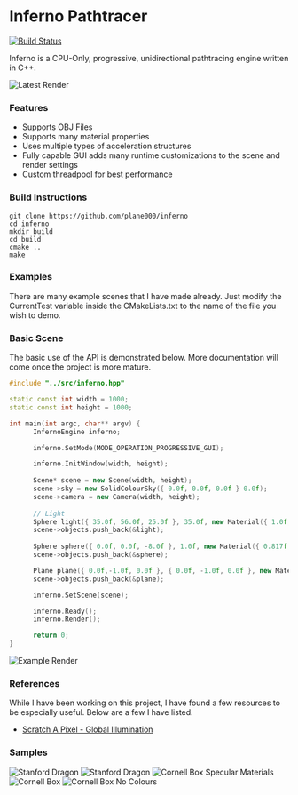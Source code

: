 # Inferno Pathtracer
[![Build Status](https://travis-ci.org/plane000/inferno.png?branch=master)](https://travis-ci.org/plane000/inferno)

Inferno is a CPU-Only, progressive, unidirectional pathtracing engine written in C++. 

![Latest Render](https://imgur.com/WPs7jjr.jpg)

### Features

* Supports OBJ Files
* Supports many material properties
* Uses multiple types of acceleration structures
* Fully capable GUI adds many runtime customizations to the scene and render settings
* Custom threadpool for best performance

### Build Instructions

```
git clone https://github.com/plane000/inferno
cd inferno
mkdir build
cd build
cmake ..
make
```

### Examples

There are many example scenes that I have made already. Just modify the CurrentTest variable inside the CMakeLists.txt to the name of the file you wish to demo.

### Basic Scene

The basic use of the API is demonstrated below. More documentation will come once the project is more mature.

```cpp
#include "../src/inferno.hpp"

static const int width = 1000;
static const int height = 1000;

int main(int argc, char** argv) {
      InfernoEngine inferno;

      inferno.SetMode(MODE_OPERATION_PROGRESSIVE_GUI);

      inferno.InitWindow(width, height);
    
      Scene* scene = new Scene(width, height);
      scene->sky = new SolidColourSky({ 0.0f, 0.0f, 0.0f } 0.0f);
      scene->camera = new Camera(width, height);
	
      // Light
      Sphere light({ 35.0f, 56.0f, 25.0f }, 35.0f, new Material({ 1.0f, 1.0f, 1.0f }, 0.0f, 5.0f));
      scene->objects.push_back(&light);
	
      Sphere sphere({ 0.0f, 0.0f, -8.0f }, 1.0f, new Material({ 0.817f, 0.374, 0.574 }, 0.5f));
      scene->objects.push_back(&sphere);

      Plane plane({ 0.0f,-1.0f, 0.0f }, { 0.0f, -1.0f, 0.0f }, new Material({ 0.9f, 0.9f, 0.9f }, 0.0f));
      scene->objects.push_back(&plane);

      inferno.SetScene(scene);

      inferno.Ready();
      inferno.Render();

      return 0;
}
```
![Example Render](https://imgur.com/ueTC3OS.png)

### References

While I have been working on this project, I have found a few resources to be especially useful. Below are a few I have listed.

* [Scratch A Pixel - Global Illumination](https://www.scratchapixel.com)

### Samples

![Stanford Dragon](https://imgur.com/WPs7jjr.jpg)
![Stanford Dragon](https://imgur.com/POj0JlL.png)
![Cornell Box Specular Materials](https://imgur.com/wfOieEk.png)
![Cornell Box](https://imgur.com/i4hLxra.png)
![Cornell Box No Colours](https://imgur.com/u2sIKxK.png)
